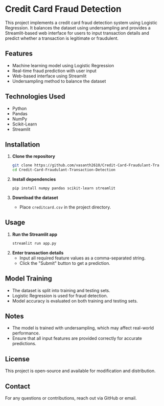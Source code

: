 # Credit Card Fraud Detection

This project implements a credit card fraud detection system using Logistic Regression. It balances the dataset using undersampling and provides a Streamlit-based web interface for users to input transaction details and predict whether a transaction is legitimate or fraudulent.

## Features
- Machine learning model using Logistic Regression
- Real-time fraud prediction with user input
- Web-based interface using Streamlit
- Undersampling method to balance the dataset

## Technologies Used
- Python
- Pandas
- NumPy
- Scikit-Learn
- Streamlit

## Installation
1. **Clone the repository**
   ```sh
   git clone https://github.com/vasanth2610/Credit-Card-Fraudulant-Transaction-Detection.git
   cd Credit-Card-Fraudulant-Transaction-Detection
   ```

2. **Install dependencies**
   ```sh
   pip install numpy pandas scikit-learn streamlit
   ```

3. **Download the dataset**
   - Place `creditcard.csv` in the project directory.

## Usage
1. **Run the Streamlit app**
   ```sh
   streamlit run app.py
   ```
2. **Enter transaction details**
   - Input all required feature values as a comma-separated string.
   - Click the "Submit" button to get a prediction.

## Model Training
- The dataset is split into training and testing sets.
- Logistic Regression is used for fraud detection.
- Model accuracy is evaluated on both training and testing sets.

## Notes
- The model is trained with undersampling, which may affect real-world performance.
- Ensure that all input features are provided correctly for accurate predictions.

## License
This project is open-source and available for modification and distribution.

## Contact
For any questions or contributions, reach out via GitHub or email.

